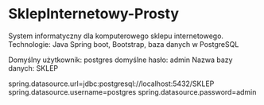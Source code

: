 # SklepInternetowy-Prosty
System informatyczny dla komputerowego sklepu internetowego. 
Technologie: Java Spring boot, Bootstrap, baza danych w PostgreSQL

Domyślny użytkownik: postgres
domyślne hasło: admin
Nazwa bazy danych: SKLEP

spring.datasource.url=jdbc:postgresql://localhost:5432/SKLEP
spring.datasource.username=postgres
spring.datasource.password=admin
